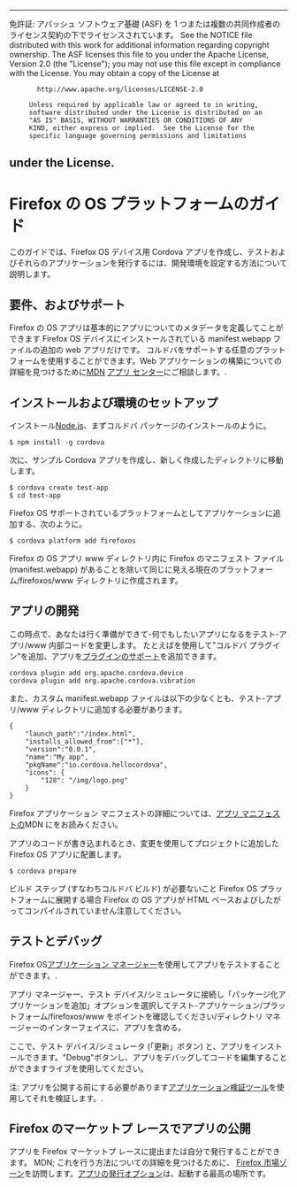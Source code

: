 * * *

免許証: アパッシュ ソフトウェア基礎 (ASF) を 1 つまたは複数の共同作成者のライセンス契約の下でライセンスされています。 See the NOTICE file distributed with this work for additional information regarding copyright ownership. The ASF licenses this file to you under the Apache License, Version 2.0 (the "License"); you may not use this file except in compliance with the License. You may obtain a copy of the License at

           http://www.apache.org/licenses/LICENSE-2.0
    
         Unless required by applicable law or agreed to in writing,
         software distributed under the License is distributed on an
         "AS IS" BASIS, WITHOUT WARRANTIES OR CONDITIONS OF ANY
         KIND, either express or implied.  See the License for the
         specific language governing permissions and limitations
    

## under the License.

# Firefox の OS プラットフォームのガイド

このガイドでは、Firefox OS デバイス用 Cordova アプリを作成し、テストおよびそれらのアプリケーションを発行するには、開発環境を設定する方法について説明します。

## 要件、およびサポート

Firefox の OS アプリは基本的にアプリについてのメタデータを定義してことができます Firefox OS デバイスにインストールされている manifest.webapp ファイルの追加の web アプリだけです。 コルドバをサポートする任意のプラットフォームを使用することができます。Web アプリケーションの構築についての詳細を見つけるために[MDN][1] [アプリ センター][2]にご相談します。.

 [1]: https://developer.mozilla.org/en-US/
 [2]: https://developer.mozilla.org/en-US/Apps

## インストールおよび環境のセットアップ

インストール[Node.js][3]、まずコルドバ パッケージのインストールのように。

 [3]: http://nodejs.org/

    $ npm install -g cordova
    

次に、サンプル Cordova アプリを作成し、新しく作成したディレクトリに移動します。

    $ cordova create test-app
    $ cd test-app
    

Firefox OS サポートされているプラットフォームとしてアプリケーションに追加する、次のように。

    $ cordova platform add firefoxos
    

Firefox の OS アプリ www ディレクトリ内に Firefox のマニフェスト ファイル (manifest.webapp) があることを除いて同じに見える現在のプラットフォーム/firefoxos/www ディレクトリに作成されます。

## アプリの開発

この時点で、あなたは行く準備ができて-何でもしたいアプリになるをテスト-アプリ/www 内部コードを変更します。 たとえばを使用して"コルドバ プラグイン"を追加、アプリを[プラグインのサポート]()を追加できます。

    cordova plugin add org.apache.cordova.device
    cordova plugin add org.apache.cordova.vibration
    

また、カスタム manifest.webapp ファイルは以下の少なくとも、テスト-アプリ/www ディレクトリに追加する必要があります。

    { 
        "launch_path":"/index.html",
        "installs_allowed_from":["*"],
        "version":"0.0.1",
        "name":"My app",
        "pkgName":"io.cordova.hellocordova",
        "icons": {
            "128": "/img/logo.png"
        }
    }
    

Firefox アプリケーション マニフェストの詳細については、[アプリ マニフェストの][4]MDN にをお読みください。

 [4]: https://developer.mozilla.org/en-US/Apps/Developing/Manifest

アプリのコードが書き込まれるとき、変更を使用してプロジェクトに追加した Firefox OS アプリに配置します。

    $ cordova prepare
    

ビルド ステップ (すなわちコルドバ ビルド) が必要ないこと Firefox OS プラットフォームに展開する場合 Firefox の OS アプリが HTML ベースおよびしたがってコンパイルされていません注意してください。

## テストとデバッグ

Firefox OS[アプリケーション マネージャー][5]を使用してアプリをテストすることができます。.

 [5]: https://developer.mozilla.org/en-US/Firefox_OS/Using_the_App_Manager

アプリ マネージャー、テスト デバイス/シミュレータに接続し「パッケージ化アプリケーションを追加」オプションを選択してテスト-アプリケーション/プラットフォーム/firefoxos/www をポイントを確認してください/ディレクトリ マネージャーのインターフェイスに、アプリを含める。

ここで、テスト デバイス/シミュレータ (「更新」ボタン) と、アプリをインストールできます。"Debug"ボタンし、アプリをデバッグしてコードを編集することができますライブを使用してください。

注: アプリを公開する前にする必要があります[アプリケーション検証ツール][6]を使用してそれを検証します。.

 [6]: https://marketplace.firefox.com/developers/validator

## Firefox のマーケットプ レースでアプリの公開

アプリを Firefox マーケットプ レースに提出または自分で発行することができます。 MDN; これを行う方法についての詳細を見つけるために、 [Firefox 市場ゾーン][7]を訪問します。[アプリの発行オプション][8]は、起動する最高の場所です。

 [7]: https://developer.mozilla.org/en-US/Marketplace
 [8]: https://developer.mozilla.org/en-US/Marketplace/Publishing/Publish_options